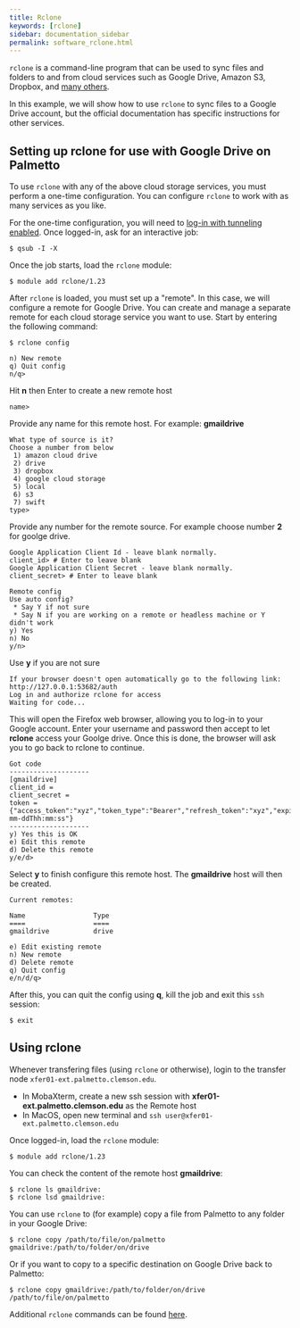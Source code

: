 ```yaml
---
title: Rclone
keywords: [rclone]
sidebar: documentation_sidebar
permalink: software_rclone.html
---
```




`rclone` is a command-line program that can be used
to sync files and folders to and from cloud services
such as Google Drive, Amazon S3, Dropbox, and [many others](http://rclone.org/).

In this example,
we will show how to use `rclone` to sync files to a Google Drive account,
but the official documentation has specific instructions for other services.

## Setting up rclone for use with Google Drive on Palmetto

To use `rclone` with any of the above cloud storage services,
you must perform a one-time configuration.
You can configure `rclone` to work with as many services as you like.

For the one-time configuration, you will need to
[log-in with tunneling enabled]({{site.baseurl}}/userguide_howto_run_graphical_applications.html).
Once logged-in, ask for an interactive job:

~~~
$ qsub -I -X
~~~

Once the job starts, load the `rclone` module:

~~~
$ module add rclone/1.23
~~~

After `rclone` is loaded, you must set up a "remote". In this case,
we will configure a remote for Google Drive. You can create and manage a separate
remote for each cloud storage service you want to use.
Start by entering the following command:

~~~
$ rclone config

n) New remote
q) Quit config
n/q>
~~~

Hit **n** then Enter to create a new remote host

```
name>
```

Provide any name for this remote host. For example: **gmaildrive**

```
What type of source is it?
Choose a number from below
 1) amazon cloud drive
 2) drive
 3) dropbox
 4) google cloud storage
 5) local
 6) s3
 7) swift
type>
```

Provide any number for the remote source. For example choose number **2** for goolge drive.

```
Google Application Client Id - leave blank normally.
client_id> # Enter to leave blank
Google Application Client Secret - leave blank normally.
client_secret> # Enter to leave blank

Remote config
Use auto config?
 * Say Y if not sure
 * Say N if you are working on a remote or headless machine or Y didn't work
y) Yes
n) No
y/n>
```

Use **y** if you are not sure

```
If your browser doesn't open automatically go to the following link: http://127.0.0.1:53682/auth
Log in and authorize rclone for access
Waiting for code...
```

This will open the Firefox web browser, allowing you to log-in to your Google account.
Enter your username and password then accept to let **rclone** access your Goolge drive.
Once this is done, the browser will ask you to go back to rclone to continue.

```
Got code
--------------------
[gmaildrive]
client_id =
client_secret =
token = {"access_token":"xyz","token_type":"Bearer","refresh_token":"xyz","expiry":"yyyy-mm-ddThh:mm:ss"}
--------------------
y) Yes this is OK
e) Edit this remote
d) Delete this remote
y/e/d>
```

Select **y** to finish configure this remote host.
The **gmaildrive** host will then be created.

```
Current remotes:

Name                 Type
====                 ====
gmaildrive           drive

e) Edit existing remote
n) New remote
d) Delete remote
q) Quit config
e/n/d/q>
```

After this, you can quit the config using **q**, kill the job and exit this `ssh` session:

~~~
$ exit
~~~

## Using rclone

Whenever transfering files (using `rclone` or otherwise), login to the transfer node `xfer01-ext.palmetto.clemson.edu`.

- In MobaXterm, create a new ssh session with **xfer01-ext.palmetto.clemson.edu** as the Remote host
- In MacOS, open new terminal and `ssh user@xfer01-ext.palmetto.clemson.edu`

Once logged-in, load the `rclone` module:

~~~
$ module add rclone/1.23
~~~

You can check the content of the remote host **gmaildrive**:

```
$ rclone ls gmaildrive:
$ rclone lsd gmaildrive: 
```

You can use `rclone` to (for example) copy a file from Palmetto to any folder in your Google Drive:

~~~
$ rclone copy /path/to/file/on/palmetto gmaildrive:/path/to/folder/on/drive
~~~

Or if you want to copy to a specific destination on Google Drive back to Palmetto:

~~~
$ rclone copy gmaildrive:/path/to/folder/on/drive /path/to/file/on/palmetto
~~~

Additional `rclone` commands can be found [here](http://rclone.org/docs/).

